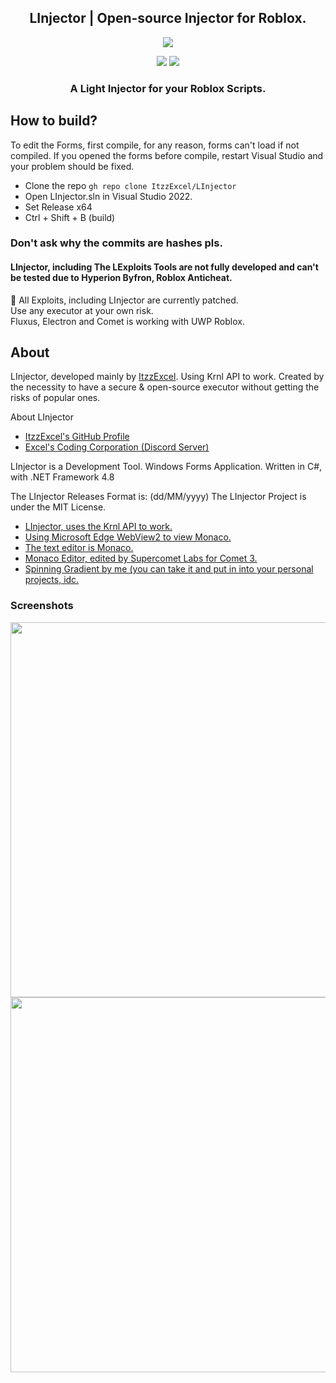 <h2 align="center">LInjector | Open-source Injector for Roblox.</h1>
<p align="center">
  <img src="https://user-images.githubusercontent.com/98148217/236020704-b931f1b0-3c4b-4bd3-95fb-f0c22e40a093.png">
</p>
<p align="center">
<img src="https://dcbadge.vercel.app/api/shield/686765279363334205">
<a href="https://discord.gg/NQY28YSVAb">
<img src="https://dcbadge.vercel.app/api/server/NQY28YSVAb">
</a>
</p>
<h3 align="center">A Light Injector for your Roblox Scripts.</h3>

## How to build?
To edit the Forms, first compile, for any reason, forms can't load if not compiled. If you opened the forms before compile, restart Visual Studio and your problem should be fixed.
- Clone the repo `gh repo clone ItzzExcel/LInjector`
- Open LInjector.sln in Visual Studio 2022.
- Set Release x64
- Ctrl + Shift + B (build)

### Don't ask why the commits are hashes pls.

#### LInjector, including The LExploits Tools are not fully developed and can't be tested due to Hyperion Byfron, Roblox Anticheat.<br>
🔴 All Exploits, including LInjector are currently patched.<br>Use any executor at your own risk.<br>
Fluxus, Electron and Comet is working with UWP Roblox.</h4>

## About
LInjector, developed mainly by [ItzzExcel](https://github.com/ItzzExcel). Using Krnl API to work.
Created by the necessity to have a secure & open-source executor without getting the risks of popular ones.

About LInjector

- [ItzzExcel's GitHub Profile](https://github.com/ItzzExcel/LInjector/)
- [Excel's Coding Corporation (Discord Server)](https://discord.gg/NQY28YSVAb)

LInjector is a Development Tool.
Windows Forms Application.
Written in C#, with .NET Framework 4.8

The LInjector Releases Format is: (dd/MM/yyyy)
The LInjector Project is under the MIT License.

- [LInjector, uses the Krnl API to work.](https://krnl.ca/)
- [Using Microsoft Edge WebView2 to view Monaco.](https://developer.microsoft.com/microsoft-edge/webview2/)
- [The text editor is Monaco.](https://microsoft.github.io/monaco-editor/)
- [Monaco Editor, edited by Supercomet Labs for Comet 3.](https://cometrbx.xyz/)
- [Spinning Gradient by me (you can take it and put in into your personal projects, idc.](https://gist.github.com/ItzzExcel/6bece91fcd3388618dde3de6bcab4a60)

### Screenshots
<img src="https://github.com/ItzzExcel/LInjector/assets/98148217/6578f654-0bce-48df-8185-31bea26dc479" width="600px">
<img src="https://github.com/ItzzExcel/LInjector/assets/98148217/25c1381e-653b-4ff9-8f63-4bebb8120277" width="600px">
